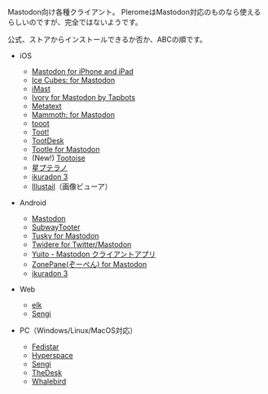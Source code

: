 Mastodon向け各種クライアント。
PleromeはMastodon対応のものなら使えるらしいのですが、完全ではないようです。

公式、ストアからインストールできるか否か、ABCの順です。

* iOS
    * [Mastodon for iPhone and iPad](https://apps.apple.com/jp/app/id1571998974)
    * [Ice Cubes: for Mastodon](https://apps.apple.com/jp/app/id6444915884)
    * [iMast](https://apps.apple.com/jp/app/id1229461703)
    * [Ivory for Mastodon by Tapbots](https://apps.apple.com/jp/app/id6444602274)
    * [Metatext](https://apps.apple.com/jp/app/id1523996615)
    * [Mammoth: for Mastodon](https://apps.apple.com/jp/app/id1667573899)
    * [tooot](https://apps.apple.com/jp/app/id1549772269)
    * [Toot!](https://apps.apple.com/jp/app/id1229021451)
    * [TootDesk](https://apps.apple.com/jp/app/id1591748028)
    * [Tootle for Mastodon](https://apps.apple.com/jp/app/id1236013466)
    * (New!) [Tootoise](https://apps.apple.com/jp/app/id1465090190)
    * [星プテラノ](https://apps.apple.com/jp/app/id1436972796)
    * [ikuradon 3](https://github.com/potproject/ikuradon)
    * [Illustail](https://apps.apple.com/jp/app/illustail/id375749531)（画像ビューア）

* Android
    * [Mastodon](https://play.google.com/store/apps/details?id=org.joinmastodon.android)
    * [SubwayTooter](https://play.google.com/store/apps/details?id=jp.juggler.subwaytooter)
    * [Tusky for Mastodon](https://play.google.com/store/apps/details?id=com.keylesspalace.tusky)
    * [Twidere for Twitter/Mastodon](https://play.google.com/store/apps/details?id=org.mariotaku.twidere)
    * [Yuito - Mastodon クライアントアプリ](https://play.google.com/store/apps/details?id=net.accelf.yuito)
    * [ZonePane(ぞーぺん) for Mastodon](https://play.google.com/store/apps/details?id=com.zonepane)
    * [ikuradon 3](https://github.com/potproject/ikuradon)

* Web
    * [elk](https://github.com/elk-zone/elk)
    * [Sengi](https://nicolasconstant.github.io/sengi/)

* PC（Windows/Linux/MacOS対応）
    * [Fedistar](https://fedistar.net/)
    * [Hyperspace](https://hyperspace.marquiskurt.net/)
    * [Sengi](https://nicolasconstant.github.io/sengi/)
    * [TheDesk](https://thedesk.top/)
    * [Whalebird](https://whalebird.social/)
